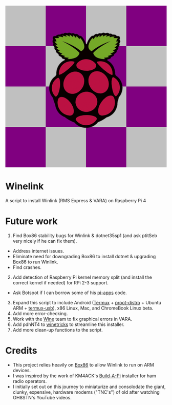 ![logo](WinelinkLogo.png "logo")
# Winelink
A script to install Winlink (RMS Express & VARA) on Raspberry Pi 4

# Future work
1. Find Box86 stability bugs for Winlink & dotnet35sp1 (and ask ptitSeb very nicely if he can fix them).
 - Address internet issues.
 - Eliminate need for downgrading Box86 to install dotnet & upgrading Box86 to run Winlink.
 - Find crashes.
2. Add detection of Raspberry Pi kernel memory split (and install the correct kernel if needed) for RPi 2-3 support.
 - Ask Botspot if I can borrow some of his [pi-apps](https://github.com/Botspot/pi-apps) code.
3. Expand this script to include Android ([Termux](https://github.com/termux/termux-app) + [proot-distro](https://github.com/termux/proot-distro) + Ubuntu ARM + [termux-usb](https://wiki.termux.com/wiki/Termux-usb)), x86 Linux, Mac, and ChromeBook Linux beta.
4. Add more error-checking.
5. Work with the [Wine](https://github.com/wine-mirror/wine) team to fix graphical errors in VARA.
6. Add pdhNT4 to [winetricks](https://github.com/Winetricks/winetricks) to streamline this installer.
7. Add more clean-up functions to the script.

# Credits
 - This project relies heavily on [Box86](https://github.com/ptitSeb/box86) to allow Winlink to run on ARM devices.
 - I was inspired by the work of KM4ACK's [Build-A-Pi](https://github.com/km4ack/pi-build) installer for ham radio operators.
 - I initially set out on this journey to miniaturize and consolodate the giant, clunky, expensive, hardware modems ("TNC's") of old after watching OH8STN's YouTube videos.
